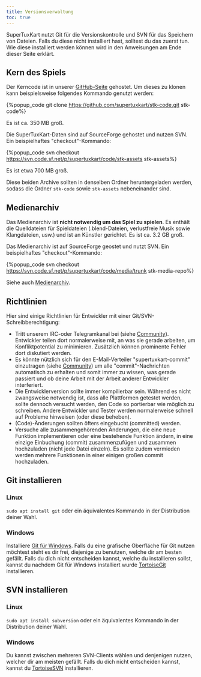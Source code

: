 ```yaml
---
title: Versionsverwaltung
toc: true
---
```

SuperTuxKart nutzt Git für die Versionskontrolle und SVN für das Speichern von Dateien. Falls du diese nicht installiert hast, solltest du das zuerst tun. Wie diese installiert werden können wird in den Anweisungen am Ende dieser Seite erklärt.

## Kern des Spiels

Der Kerncode ist in unserer [GitHub-Seite](https://github.com/supertuxkart/stk-code) gehostet.  Um dieses zu klonen kann beispielsweise folgendes Kommando genutzt werden:

{%popup_code
git clone https://github.com/supertuxkart/stk-code.git stk-code%}

Es ist ca. 350 MB groß.

Die SuperTuxKart-Daten sind auf SourceForge gehostet und nutzen SVN. Ein beispielhaftes "checkout"-Kommando:

{%popup_code
svn checkout https://svn.code.sf.net/p/supertuxkart/code/stk-assets stk-assets%}

Es ist etwa 700 MB groß.

Diese beiden Archive sollten in denselben Ordner heruntergeladen werden, sodass die Ordner `stk-code` sowie `stk-assets` nebeneinander sind.

## Medienarchiv

Das Medienarchiv ist **nicht notwendig um das Spiel zu spielen**. Es enthält die Quelldateien für Spieldateien (.blend-Dateien, verlustfreie Musik sowie Klangdateien, usw.) und ist an Künstler gerichtet. Es ist ca. 3.2 GB groß.

Das Medienarchiv ist auf SourceForge geostet und nutzt SVN. Ein beispielhaftes "checkout"-Kommando:

{%popup_code
svn checkout https://svn.code.sf.net/p/supertuxkart/code/media/trunk stk-media-repo%}

Siehe auch [Medienarchiv](Media_Repo).

## Richtlinien

Hier sind einige Richtlinien für Entwickler mit einer Git/SVN-Schreibberechtigung:

* Tritt unserem IRC-oder Telegramkanal bei (siehe [Community](Community)). Entwickler teilen dort normalerweise mit, an was sie gerade arbeiten, um Konfliktpotential zu minimieren. Zusätzlich können prominente Fehler dort diskutiert werden.
* Es könnte nützlich sich für den E-Mail-Verteiler "supertuxkart-commit" einzutragen (siehe [Community](Community)) um alle "commit"-Nachrichten automatisch zu erhalten und somit immer zu wissen, was gerade passiert und ob deine Arbeit mit der Arbeit anderer Entwickler interferiert.
* Die Entwicklerversion sollte immer kompilierbar sein. Während es nicht zwangsweise notwendig ist, dass alle Plattformen getestet werden, sollte dennoch versucht werden, den Code so portierbar wie möglich zu schreiben. Andere Entwickler und Tester werden normalerweise schnell auf Probleme hinweisen (oder diese beheben).
* (Code)-Änderungen sollten öfters eingebucht (committed) werden.
* Versuche alle zusammengehörenden Änderungen, die eine neue Funktion implementieren oder eine bestehende Funktion ändern, in eine einzige Einbuchung (commit) zusammenzufügen und zusammen hochzuladen (nicht jede Datei einzeln). Es sollte zudem vermieden werden mehrere Funktionen in einer einigen großen commit hochzuladen.

## Git installieren

### Linux
`sudo apt install git` oder ein äquivalentes Kommando in der Distribution deiner Wahl.

### Windows
Installiere [Git für Windows](https://github.com/git-for-windows/git/releases/latest). Falls du eine grafische Oberfläche für Git nutzen möchtest steht es dir frei, diejenige zu benutzen, welche dir am besten gefällt. Falls du dich nicht entscheiden kannst, welche du installieren sollst, kannst du nachdem Git für Windows installiert wurde [TortoiseGit](https://tortoisegit.org/download) installieren.

## SVN installieren

### Linux
`sudo apt install subversion` oder ein äquivalentes Kommando in der Distribution deiner Wahl.

### Windows
Du kannst zwischen mehreren SVN-Clients wählen und denjenigen nutzen, welcher dir am meisten gefällt. Falls du dich nicht entscheiden kannst, kannst du [TortoiseSVN](https://tortoisesvn.net/downloads.html) installieren.
